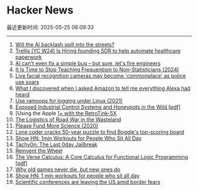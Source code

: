 # Hacker News

最近更新时间: 2025-05-25 08:09:33

--- 
1. [Will the AI backlash spill into the streets?](https://gabrielweinberg.com/p/will-the-ai-backlash-spill-into-the) 
2. [Trellis (YC W24) Is Hiring founding SDR to help automate healthcare paperwork](https://www.ycombinator.com/companies/trellis/jobs/7Ru1X1P-founding-sdr) 
3. [AI can't even fix a simple bug – but sure, let's fire engineers](https://nmn.gl/blog/ai-scam) 
4. [It Is Time to Stop Teaching Frequentism to Non-Statisticians (2024)](https://arxiv.org/abs/1201.2590) 
5. [Live facial recognition cameras may become 'commonplace' as police use soars](https://www.theguardian.com/technology/2025/may/24/police-live-facial-recognition-cameras-england-and-wales) 
6. [What I discovered when I asked Amazon to tell me everything Alexa had heard](https://www.theguardian.com/technology/2025/may/24/what-i-discovered-when-i-asked-amazon-to-tell-me-everything-alexa-had-heard) 
7. [Use ramoops for logging under Linux (2021)](https://embear.ch/posts/using-ramoops/) 
8. [Exposed Industrial Control Systems and Honeypots in the Wild [pdf]](https://gsmaragd.github.io/publications/EuroSP2025-ICS/EuroSP2025-ICS.pdf) 
9. [Using the Apple ][+ with the RetroTink-5X](https://nicole.express/2025/apple-ii-more-like-apple-5x.html) 
10. [The Logistics of Road War in the Wasteland](https://acoup.blog/2025/05/23/collections-the-logistics-of-road-war-in-the-wasteland/) 
11. [Please Fund More Science (2020)](https://blog.samaltman.com/please-fund-more-science) 
12. [Lone coder cracks 50-year puzzle to find Boggle's top-scoring board](https://www.ft.com/content/0ab64ced-1ed1-466d-acd3-78510d10c3a1) 
13. [Show HN: 1min Workouts for People Who Sit All Day](https://shortreps.com) 
14. [Tachy0n: The Last 0day Jailbreak](https://blog.siguza.net/tachy0n/) 
15. [Reinvent the Wheel](https://endler.dev/2025/reinvent-the-wheel/) 
16. [The Verse Calculus: A Core Calculus for Functional Logic Programming [pdf]](https://simon.peytonjones.org/assets/pdfs/verse-March23.pdf) 
17. [Why old games never die, but new ones do](https://pleromanonx86.wordpress.com/2025/05/06/why-old-games-never-die-but-new-ones-do/) 
18. [Show HN: 1 min workouts for people who sit all day](https://shortreps.com) 
19. [Scientific conferences are leaving the US amid border fears](https://www.nature.com/articles/d41586-025-01636-5) 

